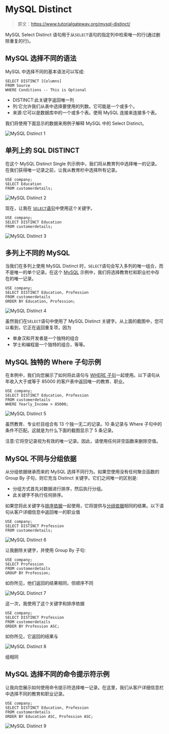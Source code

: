 # MySQL Distinct

> 原文：<https://www.tutorialgateway.org/mysql-distinct/>

MySQL Select Distinct 语句用于从`SELECT`语句的指定列中检索唯一的行(通过删除重复的行)。

## MySQL 选择不同的语法

MySQL 中选择不同的基本语法可以写成:

```
SELECT DISTINCT [Columns]
FROM Source
WHERE Conditions -- This is Optional
```

*   DISTINCT:此关键字返回唯一列
*   列:它允许我们从表中选择要使用的列数。它可能是一个或多个。
*   来源:它可以是数据库中的一个或多个表。使用 MySQL 连接来连接多个表。

我们将使用下面显示的数据来用例子解释 MySQL 中的 Select Distinct。

![MySQL Distinct 1](img/778a88359e03fbf1a0677983edd017e4.png)

## 单列上的 SQL DISTINCT

在这个 MySQL Distinct Single 列示例中，我们将从教育列中选择唯一的记录。在我们获得唯一记录之前，让我从教育栏中选择所有记录。

```
USE company;
SELECT Education
FROM customerdetails;
```

![MySQL Distinct 2](img/18bb8634431a3a4d5efd6530b2ed6f6f.png)

现在，让我在 [`SELECT`语句](https://www.tutorialgateway.org/mysql-select-statement/)中使用这个关键字。

```
USE company;
SELECT DISTINCT Education
FROM customerdetails;
```

![MySQL Distinct 3](img/c4c246f7ecdff4f2e65e4d75d468e14d.png)

## 多列上不同的 MySQL

当我们在多列上使用 MySQL Distinct 时，`SELECT`语句会写入多列的唯一组合，而不是唯一的单个记录。在这个 [MySQL](https://www.tutorialgateway.org/mysql-tutorial/) 示例中，我们将选择教育栏和职业栏中存在的唯一记录。

```
USE company;
SELECT DISTINCT Education, Profession
FROM customerdetails
ORDER BY Education, Profession;
```

![MySQL Distinct 4](img/334fcedfe227ed902cdb283cbd39fc1c.png)

虽然我们在`SELECT`语句中使用了 MySQL Distinct 关键字。从上面的截图中，您可以看到，它正在返回重复项，因为

*   单身汉和开发者是一个独特的组合
*   学士和编程是一个独特的组合，等等。

## MySQL 独特的 Where 子句示例

在本例中，我们向您展示了如何将此语句与 [WHERE 子句](https://www.tutorialgateway.org/mysql-where-clause/)一起使用。以下语句从年收入大于或等于 85000 的客户表中返回唯一的教育、职业。

```
USE company;
SELECT DISTINCT Education, Profession
FROM customerdetails
WHERE Yearly_Income > 85000;
```

![MySQL Distinct 5](img/46fbb28cb473c2d5a742de23dc1492b9.png)

虽然教育、专业栏目组合有 13 个独一无二的记录。10 条记录与 Where 子句中的条件不匹配。这就是为什么下面的截图显示了 5 条记录。

注意:它将空记录视为有效的唯一记录。因此，请使用任何非空函数来删除空值。

## MySQL 不同与分组依据

从分组依据继承而来的 MySQL 选择不同行为。如果您使用没有任何聚合函数的 Group By 子句，则它充当 Distinct 关键字。它们之间唯一的区别是:

*   分组方式首先对数据进行排序，然后执行分组。
*   此关键字不执行任何排序。

如果您将此关键字与[排序依据](https://www.tutorialgateway.org/mysql-order-by/)一起使用，它将提供与[分组依据](https://www.tutorialgateway.org/mysql-group-by/)相同的结果。以下语句从客户详细信息中返回唯一的职业值

```
USE company;
SELECT DISTINCT Profession 
FROM customerdetails;
```

![MySQL Distinct 6](img/7fca004faf6dcdb3fb1a95c4fbec123c.png)

让我删除关键字，并使用 Group By 子句:

```
USE company;
SELECT Profession 
FROM customerdetails
GROUP BY Profession;
```

如你所见，他们返回的结果相同，但顺序不同

![MySQL Distinct 7](img/3c918c34162b3dc2fdf2ad68b9e3cb2f.png)

这一次，我使用了这个关键字和排序依据

```
USE company;
SELECT DISTINCT Profession 
FROM customerdetails
ORDER BY Profession ASC;
```

如你所见，它返回的结果与

![MySQL Distinct 8](img/eb7d585bcbd1ba48288585e61d2c8eed.png)

组相同

## MySQL 选择不同的命令提示符示例

让我向您展示如何使用命令提示符选择唯一记录。在这里，我们从客户详细信息栏中选择不同的教育和职业记录。

```
USE company;
SELECT DISTINCT Education, Profession 
FROM customerdetails
ORDER BY Education ASC, Profession ASC;
```

![MySQL Distinct 9](img/a18121fcd63a29527bfa48e3689d0c03.png)